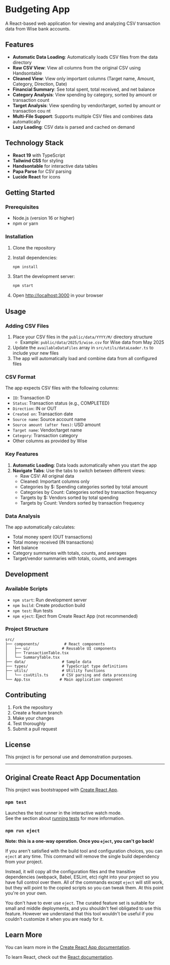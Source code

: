 # Budgeting App

A React-based web application for viewing and analyzing CSV transaction data from Wise bank accounts.

## Features

- **Automatic Data Loading**: Automatically loads CSV files from the data directory
- **Raw CSV View**: View all columns from the original CSV using Handsontable
- **Cleaned View**: View only important columns (Target name, Amount, Category, Direction, Date)
- **Financial Summary**: See total spent, total received, and net balance
- **Category Analysis**: View spending by category, sorted by amount or transaction count
- **Target Analysis**: View spending by vendor/target, sorted by amount or transaction cou  nt
- **Multi-File Support**: Supports multiple CSV files and combines data automatically
- **Lazy Loading**: CSV data is parsed and cached on demand

## Technology Stack

- **React 19** with TypeScript
- **Tailwind CSS** for styling
- **Handsontable** for interactive data tables
- **Papa Parse** for CSV parsing
- **Lucide React** for icons

## Getting Started

### Prerequisites

- Node.js (version 16 or higher)
- npm or yarn

### Installation

1. Clone the repository
2. Install dependencies:
   ```bash
   npm install
   ```

3. Start the development server:
   ```bash
   npm start
   ```

4. Open [http://localhost:3000](http://localhost:3000) in your browser

## Usage

### Adding CSV Files

1. Place your CSV files in the `public/data/YYYY/M/` directory structure
   - Example: `public/data/2025/5/wise.csv` for Wise data from May 2025
2. Update the `availableDataFiles` array in `src/utils/dataLoader.ts` to include your new files
3. The app will automatically load and combine data from all configured files

### CSV Format

The app expects CSV files with the following columns:
- `ID`: Transaction ID
- `Status`: Transaction status (e.g., COMPLETED)
- `Direction`: IN or OUT
- `Created on`: Transaction date
- `Source name`: Source account name
- `Source amount (after fees)`: USD amount
- `Target name`: Vendor/target name
- `Category`: Transaction category
- Other columns as provided by Wise

### Key Features

1. **Automatic Loading**: Data loads automatically when you start the app
2. **Navigate Tabs**: Use the tabs to switch between different views:
   - Raw CSV: All original data
   - Cleaned: Important columns only
   - Categories by $: Spending categories sorted by total amount
   - Categories by Count: Categories sorted by transaction frequency
   - Targets by $: Vendors sorted by total spending
   - Targets by Count: Vendors sorted by transaction frequency

### Data Analysis

The app automatically calculates:
- Total money spent (OUT transactions)
- Total money received (IN transactions)
- Net balance
- Category summaries with totals, counts, and averages
- Target/vendor summaries with totals, counts, and averages

## Development

### Available Scripts

- `npm start`: Run development server
- `npm build`: Create production build
- `npm test`: Run tests
- `npm eject`: Eject from Create React App (not recommended)

### Project Structure

```
src/
├── components/           # React components
│   ├── ui/              # Reusable UI components
│   ├── TransactionTable.tsx
│   └── SummaryTable.tsx
├── data/                # Sample data
├── types/               # TypeScript type definitions
├── utils/               # Utility functions
│   └── csvUtils.ts      # CSV parsing and data processing
└── App.tsx             # Main application component
```

## Contributing

1. Fork the repository
2. Create a feature branch
3. Make your changes
4. Test thoroughly
5. Submit a pull request

## License

This project is for personal use and demonstration purposes.

---

## Original Create React App Documentation

This project was bootstrapped with [Create React App](https://github.com/facebook/create-react-app).

### `npm test`

Launches the test runner in the interactive watch mode.\
See the section about [running tests](https://facebook.github.io/create-react-app/docs/running-tests) for more information.

### `npm run eject`

**Note: this is a one-way operation. Once you `eject`, you can't go back!**

If you aren't satisfied with the build tool and configuration choices, you can `eject` at any time. This command will remove the single build dependency from your project.

Instead, it will copy all the configuration files and the transitive dependencies (webpack, Babel, ESLint, etc) right into your project so you have full control over them. All of the commands except `eject` will still work, but they will point to the copied scripts so you can tweak them. At this point you're on your own.

You don't have to ever use `eject`. The curated feature set is suitable for small and middle deployments, and you shouldn't feel obligated to use this feature. However we understand that this tool wouldn't be useful if you couldn't customize it when you are ready for it.

## Learn More

You can learn more in the [Create React App documentation](https://facebook.github.io/create-react-app/docs/getting-started).

To learn React, check out the [React documentation](https://reactjs.org/).